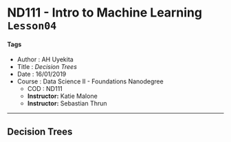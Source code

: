 # ND111 - Intro to Machine Learning `Lesson04`

#### Tags
* Author : AH Uyekita
* Title  : _Decision Trees_
* Date   : 16/01/2019
* Course : Data Science II - Foundations Nanodegree
    * COD    : ND111
    * **Instructor:** Katie Malone
    * **Instructor:** Sebastian Thrun

******************************************************************

## Decision Trees
